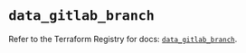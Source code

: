 # `data_gitlab_branch`

Refer to the Terraform Registry for docs: [`data_gitlab_branch`](https://registry.terraform.io/providers/gitlabhq/gitlab/16.10.0/docs/data-sources/branch).
